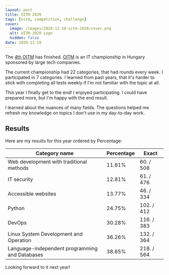 ```yaml
---
layout: post
title: OITM 2020
tags: [oitm, competition, challenge]
cover:
  image: /images/2020-12-18-oitm-2020/cover.png
  alt: OITM 2020 Logo
  hidden: false
date: 2020-12-18
---
```


The [4th OITM](https://megmerettetes.hu/archivum/iv-oitm/) has finished.
[OITM](https://megmerettetes.hu/) is an IT championship in Hungary sponsored by large tech companies.

<!--more-->

The current championship had 22 categories, that had rounds every week. I participated in 7 categories.
I learned from past years, that it's harder to stick with completing all tests weekly if I'm not familiar with the topic at all.

This year I finally get to the end!
I enjoyed participating. I could have prepared more, but I'm happy with the end result.

I learned about the nuances of many fields.
The questions helped me refresh my knowledge on topics I don't use in my day-to-day work.

## Results

Here are my results for this year ordered by Percentage:

| Category name                                  | Percentage | Exact      |
| ---------------------------------------------- | ---------- | ---------- |
| Web development with traditional methods       | 11.81%     | 60. / 508  |
| IT security                                    | 12.81%     | 61. / 476  |
| Accessible websites                            | 13.77%     | 46. / 334  |
| Python                                         | 24.75%     | 102. / 412 |
| DevOps                                         | 30.28%     | 116. / 383 |
| Linux System Development and Operation         | 36.26%     | 132. / 364 |
| Language-independent programming and Databases | 38.65%     | 218. / 564 |

Looking forward to it next year!
